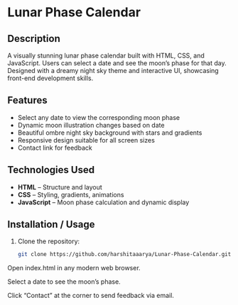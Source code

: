 # Lunar Phase Calendar

## Description
A visually stunning lunar phase calendar built with HTML, CSS, and JavaScript. Users can select a date and see the moon’s phase for that day. Designed with a dreamy night sky theme and interactive UI, showcasing front-end development skills.  

## Features
- Select any date to view the corresponding moon phase  
- Dynamic moon illustration changes based on date  
- Beautiful ombre night sky background with stars and gradients  
- Responsive design suitable for all screen sizes  
- Contact link for feedback  

## Technologies Used
- **HTML** – Structure and layout  
- **CSS** – Styling, gradients, animations  
- **JavaScript** – Moon phase calculation and dynamic display  

## Installation / Usage
1. Clone the repository:  
   ```bash
   git clone https://github.com/harshitaaarya/Lunar-Phase-Calendar.git
Open index.html in any modern web browser.

Select a date to see the moon’s phase.

Click “Contact” at the corner to send feedback via email.
